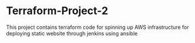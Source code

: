 # Terraform-Project-2
This project contains terraform code for spinning up AWS infrastructure for deploying static website through jenkins using ansible
